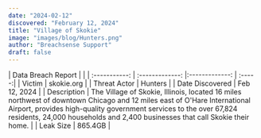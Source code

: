 ```yaml
---
date: "2024-02-12"
discovered: "February 12, 2024"
title: "Village of Skokie"
image: "images/blog/Hunters.png"
author: "Breachsense Support"
draft: false
---
```


| Data Breach Report           |              | 
| :-----------: | :-------------:     |:-------------:    | :-----:|
| Victim      | skokie.org      | 
| Threat Actor      | Hunters      | 
| Date Discovered      | Feb 12, 2024      | 
| Description      | The Village of Skokie, Illinois, located 16 miles northwest of downtown Chicago and 12 miles east of O'Hare International Airport, provides high-quality government services to the over 67,824 residents, 24,000 households and 2,400 businesses that call Skokie their home.      | 
| Leak Size      | 865.4GB      | 

